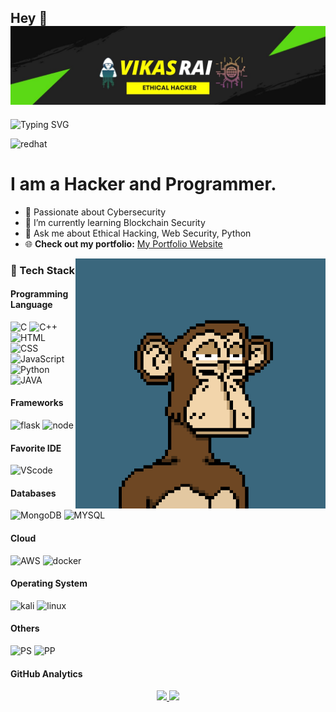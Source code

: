 ## Hey 👋 ![Vikas Rai](https://github.com/vikasrai11/vikasrai11/blob/main/banner.jpg)

![Typing SVG](https://readme-typing-svg.herokuapp.com?font=comfortaa&color=ffffff&size=24&width=500&lines=🛡️Ethical_Hacker🌐;🐞Bug-Hunter🪲;🔐Web-Pentester🔒;🚀Python-Programmer🚀)

![redhat](https://skillicons.dev/icons?i=redhat) <h1>I am a Hacker and Programmer.</h1> 
 
- 🔭 Passionate about Cybersecurity
- 🌱 I’m currently learning Blockchain Security
- 💬 Ask me about Ethical Hacking, Web Security, Python
- 🌐 **Check out my portfolio:** [My Portfolio Website](https://vikasrai.vercel.app)

<img align="right" alt="hacker" width="400" src="https://github.com/WildCarter26/WildCarter26/blob/main/gif.gif">

### 📌 Tech Stack
#### Programming Language
![C](https://skillicons.dev/icons?i=c)
![C++](https://skillicons.dev/icons?i=cpp)
![HTML](https://skillicons.dev/icons?i=html)
![CSS](https://skillicons.dev/icons?i=css)
![JavaScript](https://skillicons.dev/icons?i=js)
![Python](https://skillicons.dev/icons?i=py)
![JAVA](https://skillicons.dev/icons?i=java)

#### Frameworks
![flask](https://skillicons.dev/icons?i=flask)
![node](https://skillicons.dev/icons?i=nodejs)

#### Favorite IDE
![VScode](https://skillicons.dev/icons?i=vscode)

#### Databases
![MongoDB](https://skillicons.dev/icons?i=mongodb)
![MYSQL](https://skillicons.dev/icons?i=mysql)

#### Cloud
![AWS](https://skillicons.dev/icons?i=aws)
![docker](https://skillicons.dev/icons?i=docker)

#### Operating System
![kali](https://skillicons.dev/icons?i=kali)
![linux](https://skillicons.dev/icons?i=ubuntu)

#### Others
![PS](https://skillicons.dev/icons?i=photoshop)
![PP](https://skillicons.dev/icons?i=pr)

#### GitHub Analytics
<p align="center">
  <a href="https://github.com/vikasrai11">
    <img height="180em" src="https://github-readme-stats-eight-theta.vercel.app/api?username=vikasrai11&show_icons=true&theme=algolia&include_all_commits=true&count_private=true"/>
    <img height="180em" src="https://github-readme-stats-eight-theta.vercel.app/api/top-langs?username=vikasrai11&layout=compact&langs_count=4&theme=algolia"/>
  </a>
</p>
<!--
<p align="center">
  <a href="https://github.com/vikasrai11">
    <img src="https://github-stats-alpha.vercel.app/api?username=vikasrai11&cc=333333&tc=ffffff&ic=4B8BDA" alt="Stats"/>
  </a>
</p>
<p align="center">
    <img src="https://github-profile-summary-cards.vercel.app/api/cards/profile-details/?username=vikasrai11&theme=algolia" alt="Profile Summary Card"/>
</p>
<p align="center">
    <img src="https://github-profile-trophy.vercel.app?username=vikasrai11&theme=tokyonight" alt="GitHub Trophies"/>
</p>
-->
<!--
**vikasrai11/vikasrai11** is a ✨ _special_ ✨ repository because its `README.md` (this file) appears on your GitHub profile.

Here are some ideas to get you started:

- 🔭 I’m currently working on ...
- 🌱 I’m currently learning ...
- 👯 I’m looking to collaborate on ...
- 🤔 I’m looking for help with ...
- 💬 Ask me about ...
- 📫 How to reach me: ...
- 😄 Pronouns: ...
- ⚡ Fun fact: ...
-->
